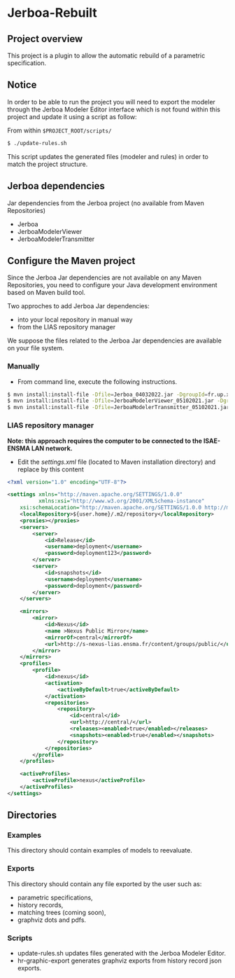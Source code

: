 # Jerboa-Rebuilt

## Project overview

This project is a plugin to allow the automatic rebuild of a parametric
specification.

## Notice

In order to be able to run the project you will need to export the modeler
through the Jerboa Modeler Editor interface which is not found within this
project and update it using a script as follow:

From within `$PROJECT_ROOT/scripts/`
``` sh
$ ./update-rules.sh
```

This script updates the generated files (modeler and rules) in order to match
the project structure.


## Jerboa dependencies

Jar dependencies from the Jerboa project (no available from Maven Repositories)

* Jerboa
* JerboaModelerViewer
* JerboaModelerTransmitter

## Configure the Maven project

Since the Jerboa Jar dependencies are not available on any Maven Repositories,
you need to configure your Java development environment based on Maven build
tool.

Two approches to add Jerboa Jar dependencies:

* into your local repository in manual way
* from the LIAS repository manager

We suppose the files related to the Jerboa Jar dependencies are available on
your file system.

### Manually

* From command line, execute the following instructions.

``` sh
$ mvn install:install-file -Dfile=Jerboa_04032022.jar -DgroupId=fr.up.xlim.sic.ig -DartifactId=jerboa -Dversion=1.1 -Dpackaging=jar -DgeneratePom=true
$ mvn install:install-file -Dfile=JerboaModelerViewer_05102021.jar -DgroupId=fr.up.xlim.sic.ig -DartifactId=jerboamodelerviewer -Dversion=1.0 -Dpackaging=jar -DgeneratePom=true
$ mvn install:install-file -Dfile=JerboaModelerTransmitter_05102021.jar -DgroupId=fr.up.xlim.sic.ig -DartifactId=jerboamodelertransmitter -Dversion=1.0 -Dpackaging=jar -DgeneratePom=true
```

### LIAS repository manager

**Note: this approach requires the computer to be connected to the ISAE-ENSMA LAN network.**

* Edit the _settings.xml_ file (located to Maven installation directory) and
  replace by this content

``` xml
<?xml version="1.0" encoding="UTF-8"?>

<settings xmlns="http://maven.apache.org/SETTINGS/1.0.0"
          xmlns:xsi="http://www.w3.org/2001/XMLSchema-instance"
	xsi:schemaLocation="http://maven.apache.org/SETTINGS/1.0.0 http://maven.apache.org/xsd/settings-1.0.0.xsd">
    <localRepository>${user.home}/.m2/repository</localRepository>
    <proxies></proxies>
    <servers>
        <server>
            <id>Release</id>
            <username>deployment</username>
            <password>deployment123</password>
        </server>
        <server>
            <id>snapshots</id>
            <username>deployment</username>
            <password>deployment</password>
        </server>
    </servers>

    <mirrors>
        <mirror>
            <id>Nexus</id>
            <name >Nexus Public Mirror</name>
            <mirrorOf>central</mirrorOf>
            <url>http://s-nexus-lias.ensma.fr/content/groups/public/</url>
        </mirror>
    </mirrors>
    <profiles>
        <profile>
            <id>nexus</id>
            <activation>
                <activeByDefault>true</activeByDefault>
            </activation>
            <repositories>
                <repository>
                    <id>central</id>
                    <url>http://central/</url>
                    <releases><enabled>true</enabled></releases>
                    <snapshots><enabled>true</enabled></snapshots>
                </repository>
            </repositories>
        </profile>
    </profiles>

    <activeProfiles>
        <activeProfile>nexus</activeProfile>
    </activeProfiles>
</settings>
```

## Directories

### Examples
This directory should contain examples of models to reevaluate.

### Exports
This directory should contain any file exported by the user such as:
- parametric specifications,
- history records, 
- matching trees (coming soon),
- graphviz dots and pdfs.

### Scripts
- update-rules.sh updates files generated with the Jerboa Modeler Editor.
- hr-graphic-export generates graphviz exports from history record json exports.
